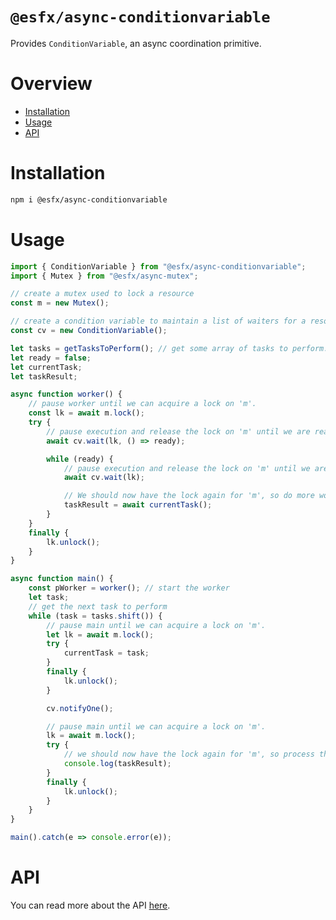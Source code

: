 
# `@esfx/async-conditionvariable`

Provides `ConditionVariable`, an async coordination primitive.

# Overview

* [Installation](#installation)
* [Usage](#usage)
* [API](#api)

# Installation

```sh
npm i @esfx/async-conditionvariable
```

# Usage

```ts
import { ConditionVariable } from "@esfx/async-conditionvariable";
import { Mutex } from "@esfx/async-mutex";

// create a mutex used to lock a resource
const m = new Mutex();

// create a condition variable to maintain a list of waiters for a resource
const cv = new ConditionVariable();

let tasks = getTasksToPerform(); // get some array of tasks to perform.
let ready = false;
let currentTask;
let taskResult;

async function worker() {
    // pause worker until we can acquire a lock on 'm'.
    const lk = await m.lock();
    try {
        // pause execution and release the lock on 'm' until we are ready.
        await cv.wait(lk, () => ready);

        while (ready) {
            // pause execution and release the lock on 'm' until we are notified
            await cv.wait(lk);

            // We should now have the lock again for 'm', so do more work...
            taskResult = await currentTask();
        }
    }
    finally {
        lk.unlock();
    }
}

async function main() {
    const pWorker = worker(); // start the worker
    let task;
    // get the next task to perform
    while (task = tasks.shift()) {
        // pause main until we can acquire a lock on 'm'.
        let lk = await m.lock();
        try {
            currentTask = task;
        }
        finally {
            lk.unlock();
        }

        cv.notifyOne();

        // pause main until we can acquire a lock on 'm'.
        lk = await m.lock();
        try {
            // we should now have the lock again for 'm', so process the result...
            console.log(taskResult);
        }
        finally {
            lk.unlock();
        }
    }
}

main().catch(e => console.error(e));
```

# API

You can read more about the API [here](https://esfx.github.io/esfx/modules/async_conditionvariable.html).
